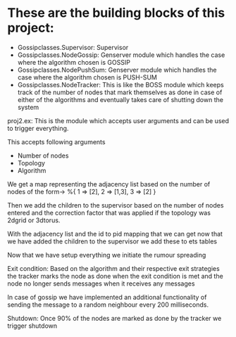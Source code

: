# These are the building blocks of this project:

- Gossipclasses.Supervisor: Supervisor
- Gossipclasses.NodeGossip: Genserver module which handles the case where the algorithm chosen is GOSSIP
- Gossipclasses.NodePushSum: Genserver module which handles the case where the algorithm chosen is PUSH-SUM
- Gossipclasses.NodeTracker: This is like the BOSS module which keeps track of the number of nodes that mark themselves as done in case of  either of the algorithms and eventually takes care of shutting down the system

proj2.ex: This is the module which accepts user arguments and can be used to trigger everything.

This accepts following arguments 
- Number of nodes
- Topology
- Algorithm

We get a map representing the adjacency list based on the number of nodes of the form->
%{
    1 => [2],
    2 => [1,3],
    3 => [2]
}

Then we add the children to the supervisor based on the number of nodes entered and the correction factor that was applied if the topology was 2dgrid or 3dtorus.

With the adjacency list and the id to pid mapping that we can get now that we have added the children to the supervisor we add these to ets tables

Now that we have setup everything we initiate the rumour spreading

Exit condition:
Based on the algorithm and their respective exit strategies the tracker marks the node as done when the exit condition is met and the node no longer sends messages when it receives any messages

In case of gossip we have implemented an additional functionality of sending the message to a random neighbour every 200 milliseconds.

Shutdown:
Once 90% of the nodes are marked as done by the tracker we trigger shutdown
